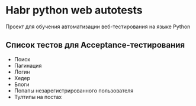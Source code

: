 # Habr python web autotests

Проект для обучения автоматизации веб-тестирования на языке Python

## Список тестов для Acceptance-тестирования
- Поиск
- Пагинация
- Логин
- Хедер
- Блоги
- Попапы незарегистрированного пользователя
- Тултипы на постах
